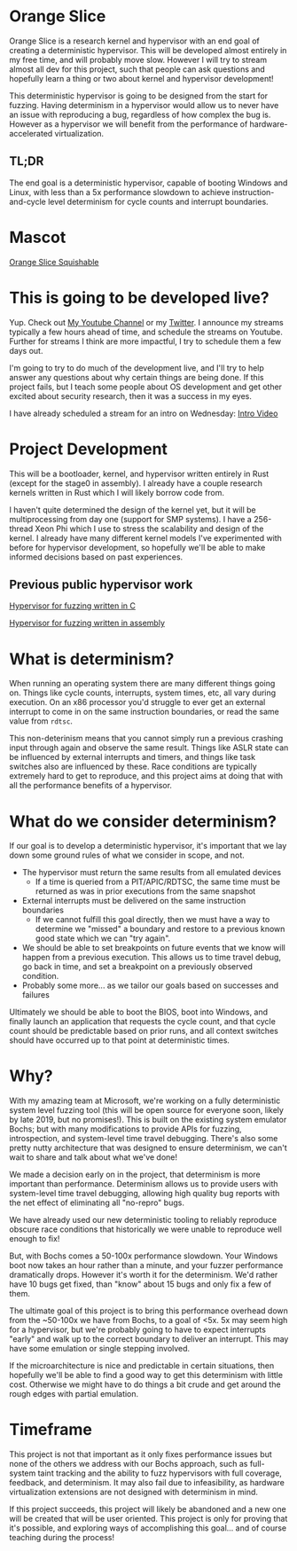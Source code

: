 # Orange Slice

Orange Slice is a research kernel and hypervisor with an end goal of creating a deterministic hypervisor. This will be developed almost entirely in my free time, and will probably move slow. However I will try to stream almost all dev for this project, such that people can ask questions and hopefully learn a thing or two about kernel and hypervisor development!

This deterministic hypervisor is going to be designed from the start for fuzzing. Having determinism in a hypervisor would allow us to never have an issue with reproducing a bug, regardless of how complex the bug is. However as a hypervisor we will benefit from the performance of hardware-accelerated virtualization.

## TL;DR

The end goal is a deterministic hypervisor, capable of booting Windows and Linux, with less than a 5x performance slowdown to achieve instruction-and-cycle level determinism for cycle counts and interrupt boundaries.

# Mascot

[Orange Slice Squishable]

# This is going to be developed live?

Yup. Check out [My Youtube Channel] or my [Twitter]. I announce my streams typically a few hours ahead of time, and schedule the streams on Youtube. Further for streams I think are more impactful, I try to schedule them a few days out.

I'm going to try to do much of the development live, and I'll try to help answer any questions about why certain things are being done. If this project fails, but I teach some people about OS development and get other excited about security research, then it was a success in my eyes.

I have already scheduled a stream for an intro on Wednesday: [Intro Video]

# Project Development

This will be a bootloader, kernel, and hypervisor written entirely in Rust (except for the stage0 in assembly). I already have a couple research kernels written in Rust which I will likely borrow code from.

I haven't quite determined the design of the kernel yet, but it will be multiprocessing from day one (support for SMP systems). I have a 256-thread Xeon Phi which I use to stress the scalability and design of the kernel. I already have many different kernel models I've experimented with before for hypervisor development, so hopefully we'll be able to make informed decisions based on past experiences.

## Previous public hypervisor work

[Hypervisor for fuzzing written in C]

[Hypervisor for fuzzing written in assembly]

# What is determinism?

When running an operating system there are many different things going on. Things like cycle counts, interrupts, system times, etc, all vary during execution. On an x86 processor you'd struggle to ever get an external interrupt to come in on the same instruction boundaries, or read the same value from `rdtsc`.

This non-deterinism means that you cannot simply run a previous crashing input through again and observe the same result. Things like ASLR state can be influenced by external interrupts and timers, and things like task switches also are influenced by these. Race conditions are typically extremely hard to get to reproduce, and this project aims at doing that with all the performance benefits of a hypervisor.

# What do we consider determinism?

If our goal is to develop a deterministic hypervisor, it's important that we lay down some ground rules of what we consider in scope, and not.

- The hypervisor must return the same results from all emulated devices
    - If a time is queried from a PIT/APIC/RDTSC, the same time must be returned as was in prior executions from the same snapshot
- External interrupts must be delivered on the same instruction boundaries
    - If we cannot fulfill this goal directly, then we must have a way to determine we "missed" a boundary and restore to a previous known good state which we can "try again".
- We should be able to set breakpoints on future events that we know will happen from a previous execution. This allows us to time travel debug, go back in time, and set a breakpoint on a previously observed condition.
- Probably some more... as we tailor our goals based on successes and failures

Ultimately we should be able to boot the BIOS, boot into Windows, and finally launch an application that requests the cycle count, and that cycle count should be predictable based on prior runs, and all context switches should have occurred up to that point at deterministic times.

# Why?

With my amazing team at Microsoft, we're working on a fully deterministic system level fuzzing tool (this will be open source for everyone soon, likely by late 2019, but no promises!). This is built on the existing system emulator Bochs; but with many modifications to provide APIs for fuzzing, introspection, and system-level time travel debugging. There's also some pretty nutty architecture that was designed to ensure determinism, we can't wait to share and talk about what we've done!

We made a decision early on in the project, that determinism is more important than performance. Determinism allows us to provide users with system-level time travel debugging, allowing high quality bug reports with the net effect of eliminating all "no-repro" bugs.

We have already used our new deterministic tooling to reliably reproduce obscure race conditions that historically we were unable to reproduce well enough to fix!

But, with Bochs comes a 50-100x performance slowdown. Your Windows boot now takes an hour rather than a minute, and your fuzzer performance dramatically drops. However it's worth it for the determinism. We'd rather have 10 bugs get fixed, than "know" about 15 bugs and only fix a few of them.

The ultimate goal of this project is to bring this performance overhead down from the ~50-100x we have from Bochs, to a goal of <5x. 5x may seem high for a hypervisor, but we're probably going to have to expect interrupts "early" and walk up to the correct boundary to deliver an interrupt. This may have some emulation or single stepping involved.

If the microarchitecture is nice and predictable in certain situations, then hopefully we'll be able to find a good way to get this determinism with little cost. Otherwise we might have to do things a bit crude and get around the rough edges with partial emulation.

# Timeframe

This project is not that important as it only fixes performance issues but none of the others we address with our Bochs approach, such as full-system taint tracking and the ability to fuzz hypervisors with full coverage, feedback, and determinism. It may also fail due to infeasibility, as hardware virtualization extensions are not designed with determinism in mind.

If this project succeeds, this project will likely be abandoned and a new one will be created that will be user oriented. This project is only for proving that it's possible, and exploring ways of accomplishing this goal... and of course teaching during the process!

[Orange Slice Squishable]: http://www.squishable.com/pc/comfortfood_orange_slice/Big_Animals/Comfort+Food+Orange+Slice

[My Youtube Channel]: https://www.youtube.com/user/gamozolabs
[Twitter]: https://twitter.com/gamozolabs
[Hypervisor for fuzzing written in C]: https://github.com/gamozolabs/falkervisor_grilled_cheese
[Hypervisor for fuzzing written in assembly]: https://github.com/gamozolabs/falkervisor_beta
[Intro Video]: https://youtu.be/okSUAlx_58Y
